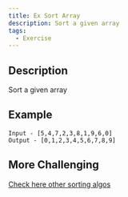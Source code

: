 ```yaml
---
title: Ex Sort Array
description: Sort a given array
tags:
  - Exercise
---
```


## Description

Sort a given array

## Example

```text
Input - [5,4,7,2,3,8,1,9,6,0]
Output - [0,1,2,3,4,5,6,7,8,9]
```

## More Challenging

[Check here other sorting algos](https://www.bigocheatsheet.com/)
